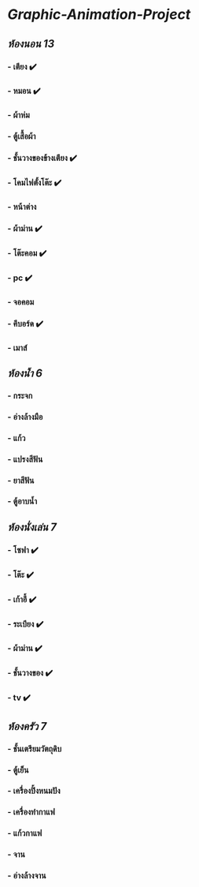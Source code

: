 # ***Graphic-Animation-Project***
## ***ห้องนอน 13***
### - เตียง ✔️
### - หมอน ✔️
### - ผ้าห่ม
### - ตู้เสื้อผ้า
### - ชั้นวางของข้างเตียง ✔️
### - โคมไฟตั้งโต๊ะ ✔️
### - หน้าต่าง
### - ผ้าม่าน ✔️
### - โต๊ะคอม ✔️
### - pc ✔️
### - จอคอม
### - คีบอร์ด ✔️
### - เมาส์

## ***ห้องน้ำ 6***
### - กระจก
### - อ่างล้างมือ
### - แก้ว
### - แปรงสีฟัน
### - ยาสีฟัน 
### - ตู้อาบน้ำ

## ***ห้องนั่งเล่น 7***
### - โซฟา ✔️
### - โต๊ะ ✔️
### - เก้าอี้ ✔️
### - ระเบียง ✔️
### - ผ้าม่าน ✔️
### - ชั้นวางของ ✔️
### - tv ✔️

## ***ห้องครัว 7***
### - ชั้นเตรียมวัตถุดิบ
### - ตู้เย็น
### - เครื่องปิ้งหนมปัง
### - เครื่องทำกาแฟ
### - แก้วกาแฟ
### - จาน
### - อ่างล้างจาน
